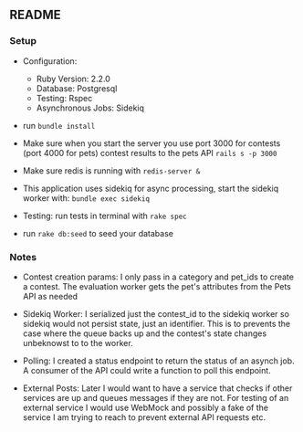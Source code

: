 ## README

### Setup
* Configuration:
  - Ruby Version: 2.2.0
  - Database: Postgresql
  - Testing: Rspec
  - Asynchronous Jobs: Sidekiq
   
* run `bundle install`
* Make sure when you start the server you use port 3000 for contests (port 4000 for pets)
  contest results to the pets API `rails s -p 3000`
* Make sure redis is running with `redis-server &`  
* This application uses sidekiq for async processing, start the sidekiq worker with: `bundle exec sidekiq`
* Testing: run tests in terminal with `rake spec`
* run `rake db:seed` to seed your database

### Notes

* Contest creation params: I only pass in a category and pet_ids to create a contest. The evaluation worker
gets the pet's attributes from the Pets API as needed

* Sidekiq Worker: I serialized just the contest_id to the sidekiq worker so
sidekiq would not persist state, just an identifier. This is to prevents the case where
the queue backs up and the contest's state changes unbeknowst to to the worker.

* Polling: I created a status endpoint to return the status of an asynch job. A consumer of
the API could write a function to poll this endpoint. 

* External Posts: Later I would want to have a service that checks if other services are up
and queues messages if they are not. For testing of an external service I would use WebMock
and possibly a fake of the service I am trying to reach to prevent external API requests etc.